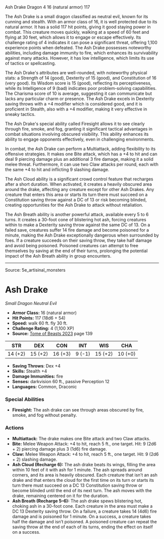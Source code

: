 <MonsterName/>Ash Drake</MonsterName>
<CreatureType/>Dragon</CreatureType>
<CR/>4</CR>
<AC/>16 (natural armor)</AC>
<HP/>117</HP>
<summary>The Ash Drake is a small dragon classified as neutral evil, known for its cunning and stealth. With an armor class of 16, it is well protected due to its natural armor. It has a solid 117 hit points, giving it good staying power in combat. This creature moves quickly, walking at a speed of 60 feet and flying at 30 feet, which allows it to engage or escape effectively. Its challenge rating of 4 indicates it can pose a significant threat, offering 1,100 experience points when defeated. The Ash Drake possesses noteworthy abilities, including damage immunity to fire, which enhances its survivability against many attacks. However, it has low intelligence, which limits its use of tactics or spellcasting. </summary>

<detail>

The Ash Drake's attributes are well-rounded, with noteworthy physical stats: a Strength of 14 (good), Dexterity of 15 (good), and Constitution of 16 (very good). Its Wisdom score is 15 (good), reflecting its perceptiveness, while its Intelligence of 9 (bad) indicates poor problem-solving capabilities. The Charisma score of 10 is average, suggesting it can communicate but lacks any particular charm or presence. The Ash Drake excels in Dexterity saving throws with a +4 modifier which is considered good, and it is proficient in Stealth, also with a +4 modifier, making it very effective in sneaky tactics. 

The Ash Drake's special ability called Firesight allows it to see clearly through fire, smoke, and fog, granting it significant tactical advantages in combat situations involving obscured visibility. This ability enhances its ability to engage opponents effectively, even in challenging environments.

In combat, the Ash Drake can perform a Multiattack, adding flexibility to its offensive strategies. It makes one Bite attack, which has a +4 to hit and can deal 9 piercing damage plus an additional 3 fire damage, making it a solid melee threat. Furthermore, it can use two Claw attacks per round, each with the same +4 to hit and inflicting 9 slashing damage. 

The Ash Cloud ability is a significant crowd control feature that recharges after a short duration. When activated, it creates a heavily obscured area around the drake, affecting any creature except for other Ash Drakes. Any creature that enters this area or starts its turn there must succeed on a Constitution saving throw against a DC of 13 or risk becoming blinded, creating opportunities for the Ash Drake to attack without retaliation.

The Ash Breath ability is another powerful attack, available every 5 to 6 turns. It creates a 30-foot cone of blistering hot ash, forcing creatures within to make a Dexterity saving throw against the same DC of 13. On a failed save, creatures suffer 14 fire damage and become poisoned for a minute, making the Ash Drake exceptionally dangerous when surrounded by foes. If a creature succeeds on their saving throw, they take half damage and avoid being poisoned. Poisoned creatures can attempt to free themselves by saving at the end of their turns, prolonging the potential impact of the Ash Breath ability in group encounters.</detail>



---

Source: 5e_artisinal_monsters

# Ash Drake

*Small* *Dragon* *Neutral Evil*

- **Armor Class:** 16 (natural armor)
- **Hit Points:** 117 (18d6 + 54)
- **Speed:** walk 60 ft. fly 30 ft.
- **Challenge Rating:** 4 (1,100 XP)
- **Source:** [Tome of Beasts 2023](https://koboldpress.com/kpstore/product/tome-of-beasts-1-2023-edition/) page 139

| STR | DEX | CON | INT | WIS | CHA |
| --- | --- | --- | --- | --- | --- |
| 14 (+2) | 15 (+2) | 16 (+3) | 9 (-1) | 15 (+2) | 10 (+0) |

- **Saving Throws**: Dex +4
- **Skills:** Stealth +4
- **Damage Immunities:** fire
- **Senses:** darkvision 60 ft., passive Perception 12
- **Languages:** Common, Draconic

### Special Abilities

- **Firesight:** The ash drake can see through areas obscured by fire, smoke, and fog without penalty.

### Actions

- **Multiattack:** The drake makes one Bite attack and two Claw attacks.
- **Bite:** Melee Weapon Attack: +4 to hit, reach 5 ft., one target. Hit: 9 (2d6 + 2) piercing damage plus 3 (1d6) fire damage.
- **Claw:** Melee Weapon Attack: +4 to hit, reach 5 ft., one target. Hit: 9 (2d6 + 2) slashing damage.
- **Ash Cloud (Recharge 6):** The ash drake beats its wings, filling the area within 10 feet of it with ash for 1 minute. The ash spreads around corners, and its area is heavily obscured. Each creature that isn’t an ash drake and that enters the cloud for the first time on its turn or starts its turn there must succeed on a DC 13 Constitution saving throw or become blinded until the end of its next turn. The ash moves with the drake, remaining centered on it for the duration.
- **Ash Breath (Recharge 5–6):** The ash drake spews blistering hot, choking ash in a 30-foot cone. Each creature in the area must make a DC 13 Dexterity saving throw. On a failure, a creature takes 14 (4d6) fire damage and is poisoned for 1 minute. On a success, a creature takes half the damage and isn’t poisoned. A poisoned creature can repeat the saving throw at the end of each of its turns, ending the effect on itself on a success.


